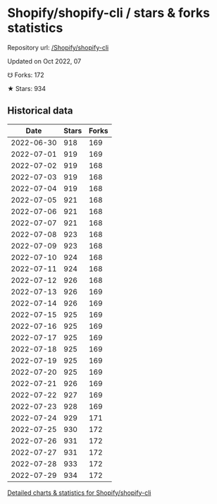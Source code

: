 # Shopify/shopify-cli / stars & forks statistics

Repository url: [/Shopify/shopify-cli](https://github.com/Shopify/shopify-cli)

Updated on Oct 2022, 07

☋ Forks: 172

★ Stars: 934

## Historical data
| Date | Stars | Forks |
|------|-------|-------|
| 2022-06-30 | 918 | 169 | 
| 2022-07-01 | 919 | 169 | 
| 2022-07-02 | 919 | 168 | 
| 2022-07-03 | 919 | 168 | 
| 2022-07-04 | 919 | 168 | 
| 2022-07-05 | 921 | 168 | 
| 2022-07-06 | 921 | 168 | 
| 2022-07-07 | 921 | 168 | 
| 2022-07-08 | 923 | 168 | 
| 2022-07-09 | 923 | 168 | 
| 2022-07-10 | 924 | 168 | 
| 2022-07-11 | 924 | 168 | 
| 2022-07-12 | 926 | 168 | 
| 2022-07-13 | 926 | 169 | 
| 2022-07-14 | 926 | 169 | 
| 2022-07-15 | 925 | 169 | 
| 2022-07-16 | 925 | 169 | 
| 2022-07-17 | 925 | 169 | 
| 2022-07-18 | 925 | 169 | 
| 2022-07-19 | 925 | 169 | 
| 2022-07-20 | 925 | 169 | 
| 2022-07-21 | 926 | 169 | 
| 2022-07-22 | 927 | 169 | 
| 2022-07-23 | 928 | 169 | 
| 2022-07-24 | 929 | 171 | 
| 2022-07-25 | 930 | 172 | 
| 2022-07-26 | 931 | 172 | 
| 2022-07-27 | 931 | 172 | 
| 2022-07-28 | 933 | 172 | 
| 2022-07-29 | 934 | 172 | 


[Detailed charts & statistics for Shopify/shopify-cli](https://reviewgithub.com/rep/Shopify/shopify-cli)
